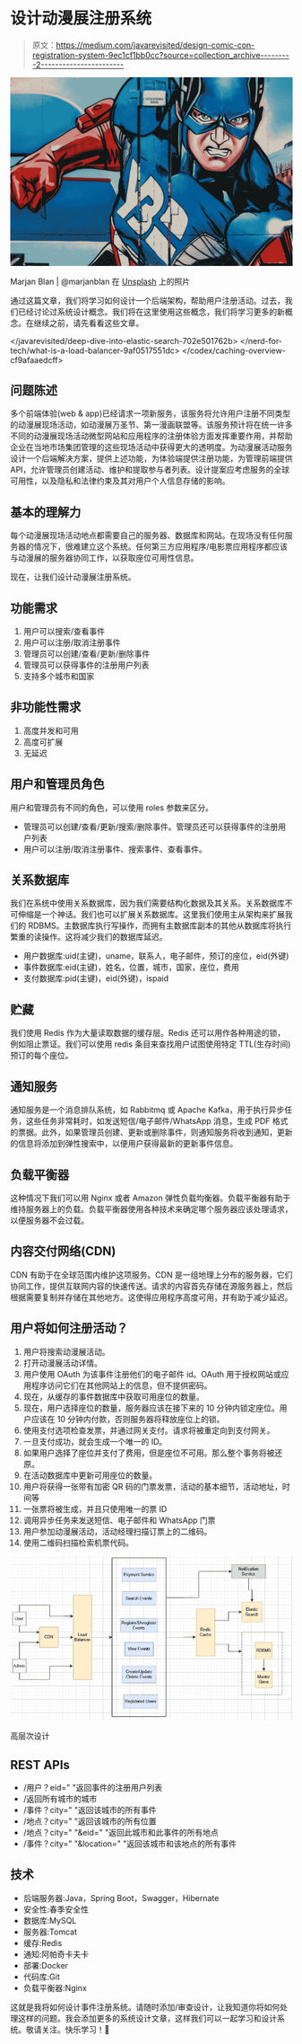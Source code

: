 # 设计动漫展注册系统

> 原文：<https://medium.com/javarevisited/design-comic-con-registration-system-9ec1cf1bb0cc?source=collection_archive---------2----------------------->

![](img/aa78f5742c3998fce36133b86131d017.png)

Marjan Blan | @marjanblan 在 [Unsplash](https://unsplash.com?utm_source=medium&utm_medium=referral) 上的照片

通过这篇文章，我们将学习如何设计一个后端架构，帮助用户注册活动。过去，我们已经讨论过系统设计概念。我们将在这里使用这些概念，我们将学习更多的新概念。在继续之前，请先看看这些文章。

</javarevisited/deep-dive-into-elastic-search-702e501762b>  </nerd-for-tech/what-is-a-load-balancer-9af0517551dc>  </codex/caching-overview-cf9afaaedcff>  

## 问题陈述

多个前端体验(web & app)已经请求一项新服务，该服务将允许用户注册不同类型的动漫展现场活动，如动漫展万圣节、第一漫画联盟等。该服务预计将在统一许多不同的动漫展现场活动微型网站和应用程序的注册体验方面发挥重要作用，并帮助企业在当地市场集团管理的这些现场活动中获得更大的透明度。为动漫展活动服务设计一个后端解决方案，提供上述功能，为体验端提供注册功能，为管理前端提供 API，允许管理员创建活动、维护和提取参与者列表。设计提案应考虑服务的全球可用性，以及隐私和法律约束及其对用户个人信息存储的影响。

## 基本的理解力

每个动漫展现场活动地点都需要自己的服务器、数据库和网站。在现场没有任何服务器的情况下，很难建立这个系统。任何第三方应用程序/电影票应用程序都应该与动漫展的服务器协同工作，以获取座位可用性信息。

现在，让我们设计动漫展注册系统。

## 功能需求

1.  用户可以搜索/查看事件
2.  用户可以注册/取消注册事件
3.  管理员可以创建/查看/更新/删除事件
4.  管理员可以获得事件的注册用户列表
5.  支持多个城市和国家

## 非功能性需求

1.  高度并发和可用
2.  高度可扩展
3.  无延迟

## 用户和管理员角色

用户和管理员有不同的角色，可以使用 roles 参数来区分。

*   管理员可以创建/查看/更新/搜索/删除事件。管理员还可以获得事件的注册用户列表
*   用户可以注册/取消注册事件、搜索事件、查看事件。

## 关系数据库

我们在系统中使用关系数据库，因为我们需要结构化数据及其关系。关系数据库不可伸缩是一个神话。我们也可以扩展关系数据库。这里我们使用主从架构来扩展我们的 RDBMS。主数据库执行写操作，而拥有主数据库副本的其他从数据库将执行繁重的读操作。这将减少我们的数据库延迟。

*   用户数据库:uid(主键)，uname，联系人，电子邮件，预订的座位，eid(外键)
*   事件数据库:eid(主键)，姓名，位置，城市，国家，座位，费用
*   支付数据库:pid(主键)，eid(外键)，ispaid

## 贮藏

我们使用 Redis 作为大量读取数据的缓存层。Redis 还可以用作各种用途的锁，例如阻止票证。我们可以使用 redis 条目来查找用户试图使用特定 TTL(生存时间)预订的每个座位。

## 通知服务

通知服务是一个消息排队系统，如 Rabbitmq 或 Apache Kafka，用于执行异步任务，这些任务非常耗时，如发送短信/电子邮件/WhatsApp 消息，生成 PDF 格式的票据。此外，如果管理员创建、更新或删除事件，则通知服务将收到通知，更新的信息将添加到弹性搜索中，以便用户获得最新的更新事件信息。

## 负载平衡器

这种情况下我们可以用 Nginx 或者 Amazon 弹性负载均衡器。负载平衡器有助于维持服务器上的负载。负载平衡器使用各种技术来确定哪个服务器应该处理请求，以便服务器不会过载。

## 内容交付网络(CDN)

CDN 有助于在全球范围内维护这项服务。CDN 是一组地理上分布的服务器，它们协同工作，提供互联网内容的快速传送。请求的内容首先存储在源服务器上，然后根据需要复制并存储在其他地方。这使得应用程序高度可用，并有助于减少延迟。

## 用户将如何注册活动？

1.  用户将搜索动漫展活动。
2.  打开动漫展活动详情。
3.  用户使用 OAuth 为该事件注册他们的电子邮件 id。OAuth 用于授权网站或应用程序访问它们在其他网站上的信息，但不提供密码。
4.  现在，从缓存的事件数据库中获取可用座位的数量。
5.  现在，用户选择座位的数量，服务器应该在接下来的 10 分钟内锁定座位。用户应该在 10 分钟内付款，否则服务器将释放座位上的锁。
6.  使用支付选项检查发票，并通过网关支付。请求将被重定向到支付网关。
7.  一旦支付成功，就会生成一个唯一的 ID。
8.  如果用户选择了座位并支付了费用，但是座位不可用。那么整个事务将被还原。
9.  在活动数据库中更新可用座位的数量。
10.  用户将获得一张带有加密 QR 码的门票发票，活动的基本细节，活动地址，时间等
11.  一张票将被生成，并且只使用唯一的票 ID
12.  调用异步任务来发送短信、电子邮件和 WhatsApp 门票
13.  用户参加动漫展活动，活动经理扫描订票上的二维码。
14.  使用二维码扫描检索机票代码。

![](img/baafa94927bb8a1e14ff7ab3e00366a8.png)

高层次设计

## REST APIs

*   /用户？eid=" <value>"返回事件的注册用户列表</value>
*   /返回所有城市的城市
*   /事件？city=" <value>"返回该城市的所有事件</value>
*   /地点？city=" <value>"返回该城市的所有位置</value>
*   /地点？city=" <value>"&eid=" <value>"返回此城市和此事件的所有地点</value></value>
*   /事件？city=" <value>"&location=" <value>"返回该城市和该地点的所有事件</value></value>

## 技术

*   后端服务器:Java，Spring Boot，Swagger，Hibernate
*   安全性:春季安全性
*   数据库:MySQL
*   服务器:Tomcat
*   缓存:Redis
*   通知:阿帕奇卡夫卡
*   部署:Docker
*   代码库:Git
*   负载平衡器:Nginx

这就是我将如何设计事件注册系统。请随时添加/审查设计，让我知道你将如何处理这样的问题。我会添加更多的系统设计文章，这样我们可以一起学习和设计系统。敬请关注。快乐学习！🎃